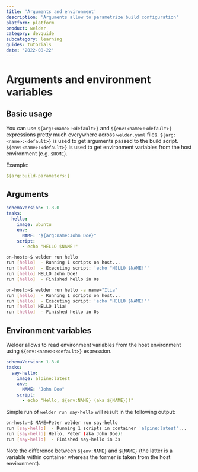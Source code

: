 ```yaml
---
title: 'Arguments and environment'
description: 'Arguments allow to parametrize build configuration'
platform: platform
product: welder
category: devguide
subcategory: learning
guides: tutorials
date: '2022-08-22'
---
```


# Arguments and environment variables

## Basic usage

You can use `${arg:<name>:<default>}` and `${env:<name>:<default>}` expressions pretty much everywhere across `welder.yaml` files.
`${arg:<name>:<default>}` is used to get arguments passed to the build script.
`${env:<name>:<default>}` is used to get environment variables from the host environment (e.g. `$HOME`).

Example: 
```yaml
${arg:build-parameters:}
```

## Arguments


```yaml
schemaVersion: 1.8.0
tasks:
  hello:
    image: ubuntu
    env:
      NAME: "${arg:name:John Doe}"
    script:
      - echo "HELLO $NAME!"
```
```bash
on-host:~$ welder run hello
run [hello]  - Running 1 scripts on host...
run [hello]  - Executing script: 'echo "HELLO $NAME!"'
run [hello] HELLO John Doe!
run [hello]  - Finished hello in 0s
```
```bash
on-host:~$ welder run hello -a name="Ilia"
run [hello]  - Running 1 scripts on host...
run [hello]  - Executing script: 'echo "HELLO $NAME!"'
run [hello] HELLO Ilia!
run [hello]  - Finished hello in 0s
```

## Environment variables

Welder allows to read environment variables from the host environment using `${env:<name>:<default>}` expression.

```yaml
schemaVersion: 1.8.0
tasks:
  say-hello:
    image: alpine:latest
    env:
      NAME: "John Doe"
    script:
      - echo "Hello, ${env:NAME} (aka ${NAME})!"
```

Simple run of `welder run say-hello` will result in the following output:
```bash
on-host:~$ NAME=Peter welder run say-hello 
run [say-hello]  - Running 1 scripts in container 'alpine:latest'...
run [say-hello] Hello, Peter (aka John Doe)!
run [say-hello]  - Finished say-hello in 3s
```

Note the difference between `${env:NAME}` and `${NAME}` (the latter is a variable within container whereas the former is 
taken from the host environment).